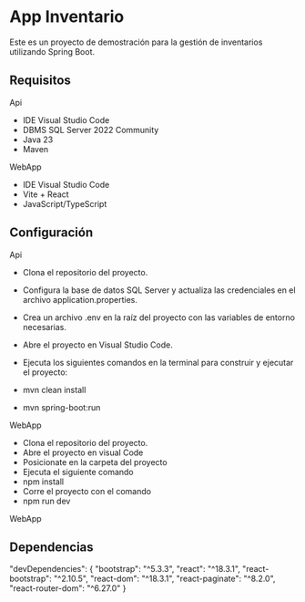 # App Inventario

Este es un proyecto de demostración para la gestión de inventarios utilizando Spring Boot.

## Requisitos
Api
- IDE Visual Studio Code
- DBMS SQL Server 2022 Community
- Java 23
- Maven

WebApp
- IDE Visual Studio Code
- Vite + React 
- JavaScript/TypeScript

## Configuración
Api
- Clona el repositorio del proyecto.

- Configura la base de datos SQL Server y actualiza las credenciales en el archivo application.properties.

- Crea un archivo .env en la raíz del proyecto con las variables de entorno necesarias.

- Abre el proyecto en Visual Studio Code.

- Ejecuta los siguientes comandos en la terminal para construir y ejecutar el proyecto:
- mvn clean install
- mvn spring-boot:run

WebApp
- Clona el repositorio del proyecto.
- Abre el proyecto en visual Code
- Posicionate en la carpeta del proyecto
- Ejecuta el siguiente comando
- npm install
- Corre el proyecto con el comando
- npm run dev

WebApp
## Dependencias
"devDependencies": {
    "bootstrap": "^5.3.3",
	"react": "^18.3.1",
	"react-bootstrap": "^2.10.5",
	"react-dom": "^18.3.1",
	"react-paginate": "^8.2.0",
	"react-router-dom": "^6.27.0"
}

